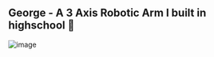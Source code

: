 ## George - A 3 Axis Robotic Arm I built in highschool 🤖

![image](https://github.com/user-attachments/assets/db13909c-e69d-4595-b003-896c85670fd3)
